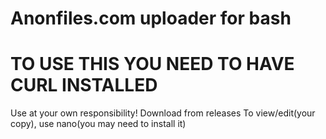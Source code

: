 # Anonfiles.com uploader for bash
# TO USE THIS YOU NEED TO HAVE CURL INSTALLED
Use at your own responsibility!
Download from releases
To view/edit(your copy), use nano(you may need to install it)
